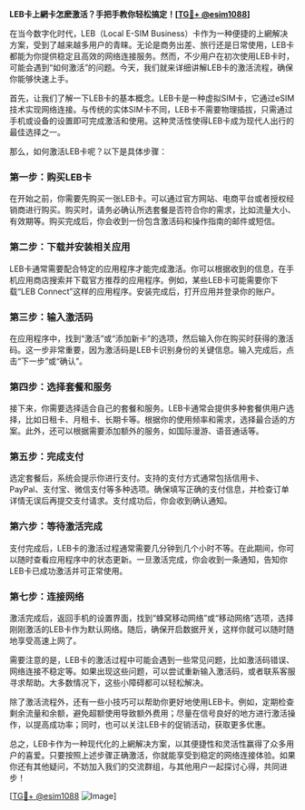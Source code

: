 **LEB卡上網卡怎麽激活？手把手教你轻松搞定！[[TG💪+ @esim1088](https://t.me/s/esim1088)]**

在当今数字化时代，LEB（Local E-SIM Business）卡作为一种便捷的上網解决方案，受到了越来越多用户的青睐。无论是商务出差、旅行还是日常使用，LEB卡都能为你提供稳定且高效的网络连接服务。然而，不少用户在初次使用LEB卡时，可能会遇到“如何激活”的问题。今天，我们就来详细讲解LEB卡的激活流程，确保你能够快速上手。

首先，让我们了解一下LEB卡的基本概念。LEB卡是一种虚拟SIM卡，它通过eSIM技术实现网络连接。与传统的实体SIM卡不同，LEB卡不需要物理插拔，只需通过手机或设备的设置即可完成激活和使用。这种灵活性使得LEB卡成为现代人出行的最佳选择之一。

那么，如何激活LEB卡呢？以下是具体步骤：

### 第一步：购买LEB卡
在开始之前，你需要先购买一张LEB卡。可以通过官方网站、电商平台或者授权经销商进行购买。购买时，请务必确认所选套餐是否符合你的需求，比如流量大小、有效期等。购买完成后，你会收到一份包含激活码和操作指南的邮件或短信。

### 第二步：下载并安装相关应用
LEB卡通常需要配合特定的应用程序才能完成激活。你可以根据收到的信息，在手机应用商店搜索并下载官方推荐的应用程序。例如，某些LEB卡可能需要你下载“LEB Connect”这样的应用程序。安装完成后，打开应用并登录你的账户。

### 第三步：输入激活码
在应用程序中，找到“激活”或“添加新卡”的选项，然后输入你在购买时获得的激活码。这一步非常重要，因为激活码是LEB卡识别身份的关键信息。输入完成后，点击“下一步”或“确认”。

### 第四步：选择套餐和服务
接下来，你需要选择适合自己的套餐和服务。LEB卡通常会提供多种套餐供用户选择，比如日租卡、月租卡、长期卡等。根据你的使用频率和需求，选择最合适的方案。此外，还可以根据需要添加额外的服务，如国际漫游、语音通话等。

### 第五步：完成支付
选定套餐后，系统会提示你进行支付。支持的支付方式通常包括信用卡、PayPal、支付宝、微信支付等多种选项。确保填写正确的支付信息，并检查订单详情无误后再提交支付请求。支付成功后，你会收到确认通知。

### 第六步：等待激活完成
支付完成后，LEB卡的激活过程通常需要几分钟到几个小时不等。在此期间，你可以随时查看应用程序中的状态更新。一旦激活完成，你会收到一条通知，告知你LEB卡已成功激活并可正常使用。

### 第七步：连接网络
激活完成后，返回手机的设置界面，找到“蜂窝移动网络”或“移动网络”选项，选择刚刚激活的LEB卡作为默认网络。随后，确保开启数据开关，这样你就可以随时随地享受高速上网了。

需要注意的是，LEB卡的激活过程中可能会遇到一些常见问题，比如激活码错误、网络连接不稳定等。如果出现这些问题，可以尝试重新输入激活码，或者联系客服寻求帮助。大多数情况下，这些小障碍都可以轻松解决。

除了激活流程外，还有一些小技巧可以帮助你更好地使用LEB卡。例如，定期检查剩余流量和余额，避免超额使用导致额外费用；尽量在信号良好的地方进行激活操作，以提高成功率；同时，也可以关注LEB卡的促销活动，获取更多优惠。

总之，LEB卡作为一种现代化的上網解决方案，以其便捷性和灵活性赢得了众多用户的喜爱。只要按照上述步骤正确激活，你就能享受到稳定的网络连接体验。如果你还有其他疑问，不妨加入我们的交流群组，与其他用户一起探讨心得，共同进步！

[[TG💪+ @esim1088](https://t.me/s/esim1088) ![Image](https://i.postimg.cc/4NQfJmqS/Snipaste-2025-05-13-00-14-12.png)]
